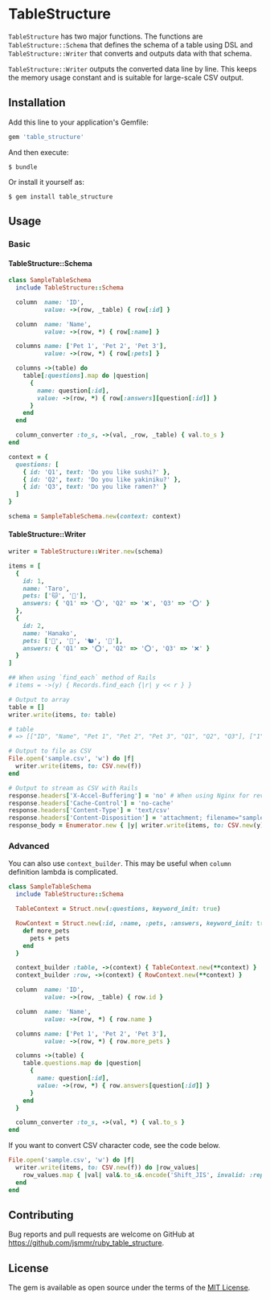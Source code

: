 # TableStructure

`TableStructure` has two major functions.
The functions are `TableStructure::Schema` that defines the schema of a table using DSL and ` TableStructure::Writer` that converts and outputs data with that schema.

`TableStructure::Writer` outputs the converted data line by line.
This keeps the memory usage constant and is suitable for large-scale CSV output.

## Installation

Add this line to your application's Gemfile:

```ruby
gem 'table_structure'
```

And then execute:

    $ bundle

Or install it yourself as:

    $ gem install table_structure

## Usage

### Basic

#### TableStructure::Schema
```ruby
class SampleTableSchema
  include TableStructure::Schema

  column  name: 'ID',
          value: ->(row, _table) { row[:id] }

  column  name: 'Name',
          value: ->(row, *) { row[:name] }

  columns name: ['Pet 1', 'Pet 2', 'Pet 3'],
          value: ->(row, *) { row[:pets] }

  columns ->(table) do
    table[:questions].map do |question|
      {
        name: question[:id],
        value: ->(row, *) { row[:answers][question[:id]] }
      }
    end
  end

  column_converter :to_s, ->(val, _row, _table) { val.to_s }
end

context = {
  questions: [
    { id: 'Q1', text: 'Do you like sushi?' },
    { id: 'Q2', text: 'Do you like yakiniku?' },
    { id: 'Q3', text: 'Do you like ramen?' }
  ]
}

schema = SampleTableSchema.new(context: context)
```

#### TableStructure::Writer
```ruby
writer = TableStructure::Writer.new(schema)

items = [
  {
    id: 1,
    name: 'Taro',
    pets: ['🐱', '🐶'],
    answers: { 'Q1' => '⭕️', 'Q2' => '❌', 'Q3' => '⭕️' }
  },
  {
    id: 2,
    name: 'Hanako',
    pets: ['🐇', '🐢', '🐿', '🦒'],
    answers: { 'Q1' => '⭕️', 'Q2' => '⭕️', 'Q3' => '❌' }
  }
]

## When using `find_each` method of Rails
# items = ->(y) { Records.find_each {|r| y << r } }

# Output to array
table = []
writer.write(items, to: table)

# table
# => [["ID", "Name", "Pet 1", "Pet 2", "Pet 3", "Q1", "Q2", "Q3"], ["1", "Taro", "🐱", "🐶", "", "⭕️", "❌", "⭕️"], ["2", "Hanako", "🐇", "🐢", "🐿", "⭕️", "⭕️", "❌"]]

# Output to file as CSV
File.open('sample.csv', 'w') do |f|
  writer.write(items, to: CSV.new(f))
end

# Output to stream as CSV with Rails
response.headers['X-Accel-Buffering'] = 'no' # When using Nginx for reverse proxy
response.headers['Cache-Control'] = 'no-cache'
response.headers['Content-Type'] = 'text/csv'
response.headers['Content-Disposition'] = 'attachment; filename="sample.csv"'
response_body = Enumerator.new { |y| writer.write(items, to: CSV.new(y)) }
```

### Advanced

You can also use `context_builder`.
This may be useful when `column` definition lambda is complicated.
```ruby
class SampleTableSchema
  include TableStructure::Schema

  TableContext = Struct.new(:questions, keyword_init: true)

  RowContext = Struct.new(:id, :name, :pets, :answers, keyword_init: true) {
    def more_pets
      pets + pets
    end
  }

  context_builder :table, ->(context) { TableContext.new(**context) }
  context_builder :row, ->(context) { RowContext.new(**context) }

  column  name: 'ID',
          value: ->(row, _table) { row.id }

  column  name: 'Name',
          value: ->(row, *) { row.name }

  columns name: ['Pet 1', 'Pet 2', 'Pet 3'],
          value: ->(row, *) { row.more_pets }

  columns ->(table) {
    table.questions.map do |question|
      {
        name: question[:id],
        value: ->(row, *) { row.answers[question[:id]] }
      }
    end
  }

  column_converter :to_s, ->(val, *) { val.to_s }
end
```

If you want to convert CSV character code, see the code below.
```ruby
File.open('sample.csv', 'w') do |f|
  writer.write(items, to: CSV.new(f)) do |row_values|
    row_values.map { |val| val&.to_s&.encode('Shift_JIS', invalid: :replace, undef: :replace) }
  end
end
```

## Contributing

Bug reports and pull requests are welcome on GitHub at https://github.com/jsmmr/ruby_table_structure.

## License

The gem is available as open source under the terms of the [MIT License](https://opensource.org/licenses/MIT).
